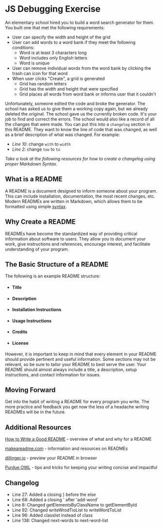 # JS Debugging Exercise

An elementary school hired you to build a word search generator for them. You built one that met the following requirements:

- User can specify the width and height of the grid
- User can add words to a word bank if they meet the following conditions:
  - Word is at least 3 characters long
  - Word includes only English letters
  - Word is unique
- User can remove individual words from the word bank by clicking the trash can icon for that word
- When user clicks "Create", a grid is generated
  - Grid has random letters
  - Grid has the width and height that were specified
  - Grid places all words from word bank or informs user that it couldn't

Unfortunately, someone edited the code and broke the generator. The school has asked us to give them a working copy again, but we already deleted the original. The school gave us the currently broken code. It's your job to find and correct the errors. The school would also like a record of all the changes that were made. You can put this into a `changelog` section in this README. They want to know the line of code that was changed, as well as a brief description of what was changed. For example:

- _Line 10_: change `with` to `width`
- _Line 2_: change `too` to `to`

_Take a look at the following resources for how to create a changelog using proper Markdown Syntax._

## What is a README

A README is a document designed to inform someone about your program. This can include installation, documentation, the most recent changes, etc. Modern READMEs are written in Markdown, which allows them to be formatted using simple [syntax](https://github.com/adam-p/markdown-here/wiki/Markdown-Cheatsheet).

## Why Create a README

READMEs have become the standardized way of providing critical information about software to users. They allow you to document your work, give instructions and references, encourage interest, and facilitate understanding of your program.

## The Basic Structure of a README

The following is an example README structure:

- #### Title
- #### Description
- #### Installation Instructions
- #### Usage Instructions
- #### Credits
- #### License

However, it is important to keep in mind that every element in your README should provide pertinent and useful information. Some sections may not be relevant, so be sure to tailor your README to best serve the user. Your README should almost always include a title, a description, setup instructions, and contact information for issues.

## Moving Forward

Get into the habit of writing a README for every program you write. The more practice and feedback you get now the less of a headache writing READMEs will be in the future.

## Additional Resources

[How to Write a Good README](https://www.freecodecamp.org/news/how-to-write-a-good-readme-file/) - overview of what and why for a README

[makeareadme.com](https://www.makeareadme.com/) - information and resources on READMEs

[dillinger.io](https://dillinger.io/) - preview your README in browser

[Purdue OWL](https://owl.purdue.edu/owl/general_writing/academic_writing/conciseness/index.html) - tips and tricks for keeping your writing concise and impactful

## Changelog

- Line 27: Added a closing } before the else
- Line 68: Added a closing ' after 'add-word'
- Line 8: Changed getElementsByClassName to getElementById
- Line 92: Changed writeWrodTioList to writeWordToList
- Line 96: Added classlist instead of class
- Line 138: Changed next-words to next-word-list
